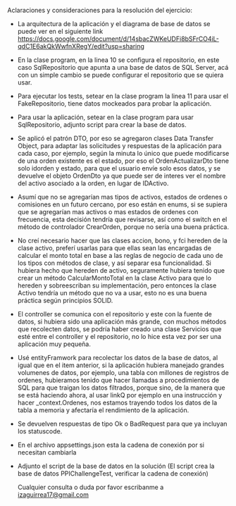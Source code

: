 Aclaraciones y consideraciones para la resolución del ejercicio:

- La arquitectura de la aplicación y el diagrama de base de datos se puede ver en el siguiente link
  https://docs.google.com/document/d/14sbacZWKeUDFi8bSFrCO4iL-qdC1E6akQkWwfnXRegY/edit?usp=sharing
- En la clase program, en la linea 10 se configura el repositorio, en este caso SqlRepositorio que
  apunta a una base de datos de SQL Server, acá con un simple cambio se puede configurar el repositorio
  que se quiera usar.
- Para ejecutar los tests, setear en la clase program la linea 11 para usar el FakeRepositorio, tiene datos mockeados para probar la aplicación.
- Para usar la aplicación, setear en la clase program para usar SqlRepositorio, adjunto script para crear la base de datos.
- Se aplicó el patrón DTO, por eso se agregaron clases Data Transfer Object, para adaptar las solicitudes y respuestas de la
  aplicación para cada caso, por ejemplo, según la minuta lo único que puede modificarse de una orden existente es el estado,
  por eso el OrdenActualizarDto tiene solo idorden y estado, para que el usuario envíe solo esos datos, y se devuelve el objeto
  OrdenDto ya que puede ser de interes ver el nombre del activo asociado a la orden, en lugar de IDActivo.
- Asumí que no se agregarían mas tipos de activos, estados de ordenes o comisiones en un futuro cercano, por eso están en enums,
  si se supiera que se agregarían mas activos o mas estados de ordenes con frecuencia, esta decisión tendría que revisarse, así
  como el switch en el método de controlador CrearOrden, porque no sería una buena práctica.
- No creí necesario hacer que las clases accion, bono, y fci hereden de la clase activo, preferí usarlas para que ellas sean las
  encargadas de calcular el monto total en base a las reglas de negocio de cada uno de los tipos con métodos de clase, y así separar
  esa funcionalidad. Si hubiera hecho que hereden de activo, seguramente hubiera tenido que crear un método CalcularMontoTotal en la
  clase Activo para que lo hereden y sobreescriban su implementación, pero entonces la clase Activo tendría un método que no va a usar,
  esto no es una buena práctica según principios SOLID.
- El controller se comunica con el repositorio y este con la fuente de datos, si hubiera sido una aplicación más grande, con muchos
  métodos que recolecten datos, se podría haber creado una clase Servicios que esté entre el controller y el repositorio, no lo hice
  esta vez por ser una aplicación muy pequeña.
- Usé entityFramwork para recolectar los datos de la base de datos, al igual que en el item anterior, si la aplicación hubiera manejado
  grandes volumenes de datos, por ejemplo, una tabla con millones de registros de ordenes, hubieramos tenido que hacer llamadas a procedimientos
  de SQL para que traigan los datos filtrados, porque sino, de la manera que se está haciendo ahora, al usar linkQ por ejemplo en una instrucción
  y hacer _context.Ordenes, nos estamos trayendo todos los datos de la tabla a memoria y afectaría el rendimiento de la aplicación.
- Se devuelven respuestas de tipo Ok o BadRequest para que ya incluyan los statuscode.
- En el archivo appsettings.json esta la cadena de conexión por si necesitan cambiarla
- Adjunto el script de la base de datos en la solución (El script crea la base de datos PPIChallengeTest, verificar la cadena de conexión)

  Cualquier consulta o duda por favor escribanme a izaguirrea17@gmail.com
